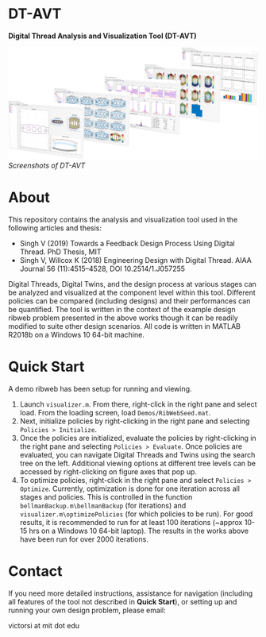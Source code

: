 # DT-AVT
**Digital Thread Analysis and Visualization Tool (DT-AVT)**

![](Figures/DT-AVT.png)
*Screenshots of DT-AVT*

# About 
This repository contains the analysis and visualization tool used in the following articles and thesis:

- Singh V (2019) Towards a Feedback Design Process Using Digital Thread. PhD Thesis, MIT
- Singh V, Willcox K (2018) Engineering Design with Digital Thread. AIAA Journal 56 (11):4515–4528, DOI 10.2514/1.J057255

Digital Threads, Digital Twins, and the design process at various stages can be analyzed and visualized at the component level within this tool. Different policies can be compared (including designs) and their performances can be quantified. The tool is written in the context of the example design ribweb problem presented in the above works though it can be readily modified to suite other design scenarios. All code is written in MATLAB R2018b on a Windows 10 64-bit machine.

# Quick Start
A demo ribweb has been setup for running and viewing.
1. Launch `visualizer.m`. From there, right-click in the right pane and select load. From the loading screen, load `Demos/RibWebSeed.mat`. 
1. Next, initialize policies by right-clicking in the right pane and selecting `Policies > Initialize`. 
1. Once the policies are initialized, evaluate the policies by right-clicking in the right pane and selecting `Policies > Evaluate`. Once policies are evaluated, you can navigate Digital Threads and Twins using the search tree on the left. Additional viewing options at different tree levels can be accessed by right-clicking on figure axes that pop up.
1. To optimize policies, right-click in the right pane and select `Policies > Optimize`. Currently, optimization is done for one iteration across all stages and policies. This is controlled in the function `bellmanBackup.m\bellmanBackup` (for iterations) and `visualizer.m\optimizePolicies` (for which policies to be run). For good results, it is recommended to run for at least 100 iterations (~approx 10-15 hrs on a Windows 10 64-bit laptop). The results in the works above have been run for over 2000 iterations.

# Contact
If you need more detailed instructions, assistance for navigation (including all features of the tool not described in **Quick Start**), or setting up and running your own design problem, please email: 

victorsi at mit dot edu 


